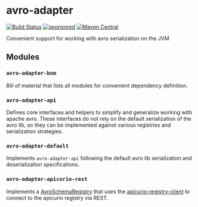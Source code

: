 # avro-adapter

[![Build Status](https://github.com/holixon/avro-registry-adapter/workflows/Development%20branches/badge.svg)](https://github.com/holixon/avro-registry-adapter/actions)
[![sponsored](https://img.shields.io/badge/sponsoredBy-Holisticon-RED.svg)](https://holisticon.de/)
[![Maven Central](https://maven-badges.herokuapp.com/maven-central/io.holixon.avro/avro-adapter-bom/badge.svg)](https://maven-badges.herokuapp.com/maven-central/io.holixon.avro/avro-adapter-bom)

Convenient support for working with avro serialization on the JVM

## Modules

### `avro-adapter-bom`

Bill of material that lists all modules for convenient dependency definition.

### `avro-adapter-api`

Defines core interfaces and helpers to simplify and generalize working with apache avro.
These interfaces do not rely on the default serialization of the avro lib, so they can be implemented against various
registries and serialization strategies.

### `avro-adapter-default`

Implements `avro-adapter-api` following the default avro lib serialization and deserialization specifications.

### `avro-adapter-apicurio-rest`

Implements a [AvroSchemaRegistry](./extension/api/src/main/kotlin/AvroSchemaRegistry.kt) that uses the [apicurio-registry-client](https://github.com/Apicurio/apicurio-registry/tree/master/client) to connect to the apicurio registry via REST.
